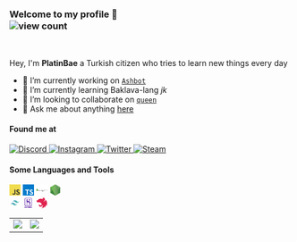 <!--- 
sources: 
	https://github.com/anuraghazra/anuraghazra 
	https://github.com/vladfrangu/vladfrangu/ 
		
	icons:
	      https://fontawesome.com
--->


<h3>Welcome to my profile 👋
<br>
<img src="https://komarev.com/ghpvc/?username=platinbae&color=red" alt="view count" align="center" /></h3>

<br>

Hey, I'm **PlatinBae** a Turkish citizen who tries to learn new things every day

- 🔭 I’m currently working on [`Ashbot`](https://github.com/ashbot)</li>
- 🌱 I’m currently learning Baklava-lang *jk*</li>
- 👯 I’m looking to collaborate on [`queen`](https://github.com/PlatinBae/queen)</li>
- 💬 Ask me about anything [here](https://github.com/PlatinBae/PlatinBae/issues)</li>


<h4>Found me at</h4>

<a href="https://discord.gg/WsRuyuGjnY">
  <img alt="Discord" width="23px" src="https://raw.githubusercontent.com/PlatinBae/PlatinBae/master/asset/logo_discord.svg" />
</a>
	
<a href="https://www.instagram.com/pwbae">
  <img alt="Instagram" width="24px" src="https://raw.githubusercontent.com/PlatinBae/PlatinBae/master/asset/logo_instagram.svg" />
</a>
	
<a href="https://twitter.com/platinbae">
  <img  alt="Twitter" width="24px" src="https://raw.githubusercontent.com/PlatinBae/PlatinBae/master/asset/logo_twitter.svg" />
</a>
	
<a href="https://steamcommunity/id/platinbae">
  <img alt="Steam" width="24px" src="https://raw.githubusercontent.com/PlatinBae/PlatinBae/master/asset/logo_steam.svg" />
</a>

<h4>Some Languages and Tools</h4>

<code><img height="20" src="https://raw.githubusercontent.com/github/explore/80688e429a7d4ef2fca1e82350fe8e3517d3494d/topics/javascript/javascript.png"></code>
<code><img height="20" src="https://raw.githubusercontent.com/github/explore/80688e429a7d4ef2fca1e82350fe8e3517d3494d/topics/typescript/typescript.png"></code>
<code><img height="20" src="https://raw.githubusercontent.com/github/explore/80688e429a7d4ef2fca1e82350fe8e3517d3494d/topics/mongodb/mongodb.png"></code>
<code><img height="20" src="https://raw.githubusercontent.com/github/explore/80688e429a7d4ef2fca1e82350fe8e3517d3494d/topics/nodejs/nodejs.png"></code>    
<code><img height="20" src="https://raw.githubusercontent.com/github/explore/80688e429a7d4ef2fca1e82350fe8e3517d3494d/topics/tailwind/tailwind.png"></code> 
<code><img height="20" src="https://raw.githubusercontent.com/github/explore/cb661bc288627f05a5ac4187b00495fd8048c9fa/topics/heroku/heroku.png"></code>
<code><img height="20" src="https://raw.githubusercontent.com/github/explore/37c71fdca4e12086faf8c7009793d2eb588c914e/topics/nestjs/nestjs.png"></code>    


<table>
  <tr>
    <td align="center" style="padding=0;width=50%;">
      <img style="padding=0;" src="https://github-readme-stats.vercel.app/api/?username=platinbae&hide=issues&show_icons=trueh&hide_border=true&hide_title=true&count_private=true&include_all_commits=true&theme=dark" />
    </td>
    <td align="center" style="padding=0;width=50%;">
       <img style="padding=0;" src="https://github-readme-stats.vladfrangu.vercel.app/api/top-langs/?username=platinbae&layout=compact&hide_border=true&count_private=true&extra=ashbot/website&theme=dark" />
    </td>
  </tr>
</table>
